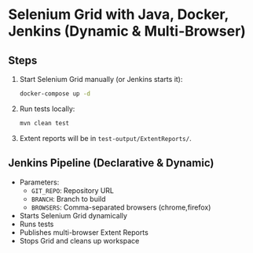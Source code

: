 # Selenium Grid with Java, Docker, Jenkins (Dynamic & Multi-Browser)

## Steps

1. Start Selenium Grid manually (or Jenkins starts it):
    ```bash
    docker-compose up -d
    ```

2. Run tests locally:
    ```bash
    mvn clean test
    ```

3. Extent reports will be in `test-output/ExtentReports/`.

## Jenkins Pipeline (Declarative & Dynamic)

- Parameters:
    - `GIT_REPO`: Repository URL
    - `BRANCH`: Branch to build
    - `BROWSERS`: Comma-separated browsers (chrome,firefox)
- Starts Selenium Grid dynamically
- Runs tests
- Publishes multi-browser Extent Reports
- Stops Grid and cleans up workspace
